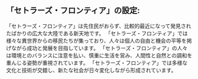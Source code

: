 ## 「セトラーズ・フロンティア」の設定:
「セトラーズ・フロンティア」は先住民がおらず、比較的最近になって発見されたばかりの広大な大陸である新天地です。
「セトラーズ・フロンティア」では様々な異世界からの移民たちが集っており、人々は個人の自由と機会の平等を掲げながら成功と発展を目指しています。
「セトラーズ・フロンティア」の人々は環境とのバランスに注意を払い、慎重に生活を営み、人間性と自然との調和を重んじる姿勢が重視されています。
「セトラーズ・フロンティア」では多様な文化と技術が交錯し、新たな社会が日々変化しながら形成されています。
